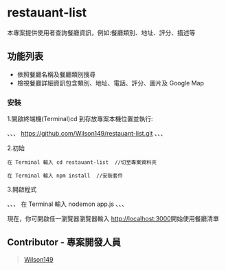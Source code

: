 # restauant-list
本專案提供使用者查詢餐廳資訊，例如:餐廳類別、地址、評分、描述等

## 功能列表
- 依照餐廳名稱及餐廳類別搜尋
- 檢視餐廳詳細資訊包含類別、地址、電話、評分、圖片及 Google Map

### 安裝
1.開啟終端機(Terminal)cd 到存放專案本機位置並執行:

、、、
https://github.com/Wilson149/restauant-list.git
、、、

2.初始

```
在 Terminal 輸入 cd restauant-list  //切至專案資料夾
```

```
在 Terminal 輸入 npm install  //安裝套件
```

3.開啟程式

、、、
在 Terminal 輸入 nodemon app.js
、、、

現在，你可開啟任一瀏覽器瀏覽器輸入 [http://localhost:3000](http://localhost:3000)開始使用餐廳清單

## Contributor - 專案開發人員

> [Wilson149](https://github.com/Wilson149)
